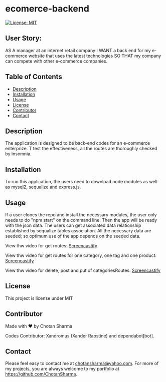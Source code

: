 # ecomerce-backend

[![License: MIT](https://img.shields.io/badge/License-MIT-yellow.svg)](https://opensource.org/licenses/MIT)

## User Story:
AS A manager at an internet retail company
I WANT a back end for my e-commerce website that uses the latest technologies
SO THAT my company can compete with other e-commerce companies.

## Table of Contents
* [Description](#description)
* [Installation](#installation)
* [Usage](#usage)
* [License](#license)
* [Contributor](#contributor)
* [Contact](#contact)

## Description
The application is designed to be back-end codes for an e-commerce enterprize. T test the effectiveness, all the routes are thoroughly checked by insomnia. 
## Installation 
To run this application, the users need to download node modules as well as mysql2, sequalize and express.js. 
## Usage 
If a user clones the repo and install the necessary modules, the user only needs to do "npm start" on the command line. Then the app will be ready with the json data. The users can get associated data relationship established by sequalize tables association. All the necessary data are seeded; so optimum use of the app depends on the seeded data.

View thw video for get routes: [Screencastify](https://drive.google.com/file/d/1GT4Va27B0sFWzPb6sjoMIpgYSCjCkyoT/view)

View thw video for get routes for one category, one tag and one product: [Screencastify](https://drive.google.com/file/d/1NYsoC4TRcfbRYX8_4V3ubCrHxsOJHHP2/view)

View thw video for delete, post and put of categoriesRoutes: [Screencastify](https://drive.google.com/file/d/1hjvrTx8jrPkcAA3sEHMtdhPFBS32zDuq/view)

## License 
This project is license under MIT
## Contributor
Made with ❤️ by Chotan Sharma

 Codes Contributor: Xandromus (Xander Rapstine) and dependabot[bot].
## Contact
Please  feel easy to contact me at chotansharma@yahoo.com. For more of my projects, you are always welcome to my portfolio at https://github.com/ChotanSharma.
